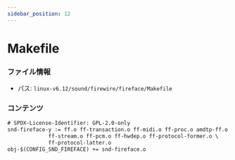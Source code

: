 ```yaml
---
sidebar_position: 12
---
```

# Makefile

### ファイル情報

- パス: `linux-v6.12/sound/firewire/fireface/Makefile`

### コンテンツ

```txt
# SPDX-License-Identifier: GPL-2.0-only
snd-fireface-y := ff.o ff-transaction.o ff-midi.o ff-proc.o amdtp-ff.o \
		     ff-stream.o ff-pcm.o ff-hwdep.o ff-protocol-former.o \
		     ff-protocol-latter.o
obj-$(CONFIG_SND_FIREFACE) += snd-fireface.o

```
